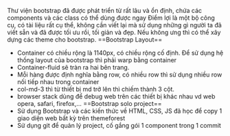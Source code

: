 Thư viện bootstrap đã được phát triển từ rất lâu và ổn định, chứa các components và các class có thể dùng được ngay
Điểm lợi là một bộ công cụ, có tài liệu rất cụ thể, không cần viết lại mà sử dụng những gì người ta đã viết sẵn và đã được tối ưu rồi, tối giản và đẹp.
Nếu không ưng thì có thể xây dựng các theme cho bootstrap.
==Bootstrap Layout==
- Container có chiều rộng là 1140px, có chiều rộng cố định. Để sử dụng hệ thống layout của bootstrap thì phải warp bằng container
- Container-fluid sẽ tràn ra hai bên trang.
- Mỗi hàng được định nghĩa bằng row, có nhiều row thì sử dụng nhiều row nối tiếp nhau trong container
- col-md-3 thì từ thiết bị md trở lên thì chiếm thành 3 cột.
- browser stack dùng để debug web trên các thiết bị khác nhau vd web opera, safari, firefox,...
==Bootstrap solo project==
- Sử dụng Bootstrap và các kiến thức về HTML, CSS, JS đã học để copy 1 giao diện web bất kỳ trên themeforest
- Sử dụng git để quản lý project, cố gắng gói 1 component trong 1 commit
